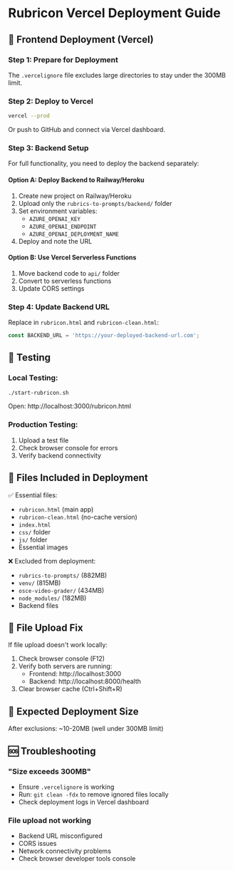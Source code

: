 # Rubricon Vercel Deployment Guide

## 🚀 Frontend Deployment (Vercel)

### Step 1: Prepare for Deployment
The `.vercelignore` file excludes large directories to stay under the 300MB limit.

### Step 2: Deploy to Vercel
```bash
vercel --prod
```

Or push to GitHub and connect via Vercel dashboard.

### Step 3: Backend Setup
For full functionality, you need to deploy the backend separately:

#### Option A: Deploy Backend to Railway/Heroku
1. Create new project on Railway/Heroku
2. Upload only the `rubrics-to-prompts/backend/` folder
3. Set environment variables:
   - `AZURE_OPENAI_KEY`
   - `AZURE_OPENAI_ENDPOINT` 
   - `AZURE_OPENAI_DEPLOYMENT_NAME`
4. Deploy and note the URL

#### Option B: Use Vercel Serverless Functions
1. Move backend code to `api/` folder
2. Convert to serverless functions
3. Update CORS settings

### Step 4: Update Backend URL
Replace in `rubricon.html` and `rubricon-clean.html`:
```javascript
const BACKEND_URL = 'https://your-deployed-backend-url.com';
```

## 🧪 Testing

### Local Testing:
```bash
./start-rubricon.sh
```
Open: http://localhost:3000/rubricon.html

### Production Testing:
1. Upload a test file
2. Check browser console for errors
3. Verify backend connectivity

## 📁 Files Included in Deployment

✅ Essential files:
- `rubricon.html` (main app)
- `rubricon-clean.html` (no-cache version)
- `index.html`
- `css/` folder
- `js/` folder
- Essential images

❌ Excluded from deployment:
- `rubrics-to-prompts/` (882MB)
- `venv/` (815MB)  
- `osce-video-grader/` (434MB)
- `node_modules/` (182MB)
- Backend files

## 🔧 File Upload Fix

If file upload doesn't work locally:
1. Check browser console (F12)
2. Verify both servers are running:
   - Frontend: http://localhost:3000
   - Backend: http://localhost:8000/health
3. Clear browser cache (Ctrl+Shift+R)

## 🎯 Expected Deployment Size

After exclusions: ~10-20MB (well under 300MB limit)

## 🆘 Troubleshooting

### "Size exceeds 300MB"
- Ensure `.vercelignore` is working
- Run: `git clean -fdx` to remove ignored files locally
- Check deployment logs in Vercel dashboard

### File upload not working
- Backend URL misconfigured
- CORS issues
- Network connectivity problems
- Check browser developer tools console 
